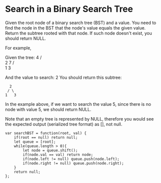 # Search in a Binary Search Tree

Given the root node of a binary search tree (BST) and a value. You need to find the node in the BST that the node's value equals the given value. Return the subtree rooted with that node. If such node doesn't exist, you should return NULL.

For example,

Given the tree:
        4
       / \
      2   7
     / \
    1   3

And the value to search: 2
You should return this subtree:

      2     
     / \   
    1   3
In the example above, if we want to search the value 5, since there is no node with value 5, we should return NULL.

Note that an empty tree is represented by NULL, therefore you would see the expected output (serialized tree format) as [], not null.

```
var searchBST = function(root, val) {
    if(root == null) return null;
    let queue = [root];
    while(queue.length > 0){
        let node = queue.shift();
        if(node.val == val) return node;
        if(node.left != null) queue.push(node.left);
        if(node.right != null) queue.push(node.right);
    }
    return null; 
};
```
